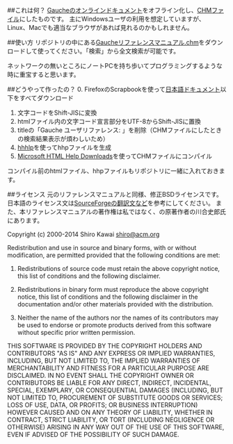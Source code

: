 ##これは何？
[Gaucheのオンラインドキュメント](http://practical-scheme.net/gauche/memo-j.html)をオフライン化し、[CHMファイル](http://ja.wikipedia.org/wiki/Microsoft_Compiled_HTML_Help)にしたものです。
主にWindowsユーザの利用を想定していますが、Linux、Macでも適当なブラウザがあれば見れるのかもしれません。

##使い方
リポジトリの中にある[Gaucheリファレンスマニュアル.chm]([https://github.com/aki426/GaucheOfflineHelp/blob/master/Gauche%E3%83%AA%E3%83%95%E3%82%A1%E3%83%AC%E3%83%B3%E3%82%B9%E3%83%9E%E3%83%8B%E3%83%A5%E3%82%A2%E3%83%AB.chm?raw=true)をダウンロードして使ってください。「検索」から全文検索が可能です。

ネットワークの無いところにノートPCを持ち歩いてプログラミングするような時に重宝すると思います。

##どうやって作ったの？
0. FirefoxのScrapbookを使って[日本語ドキュメント](http://practical-scheme.net/gauche/man/gauche-refj.html)以下をすべてダウンロード
1. 文字コードをShift-JISに変換
2. htmlファイル内の文字コード宣言部分をUTF-8からShift-JISに置換
3. titleの「Gauche ユーザリファレンス: 」を削除（CHMファイルにしたときの検索結果表示が煩わしいため）
4. [hhhlp](http://hp.vector.co.jp/authors/VA035931/hhhlp.html)を使ってhhpファイルを生成
5. [Microsoft HTML Help Downloads](http://msdn.microsoft.com/ja-jp/library/windows/desktop/ms669985%28v=vs.85%29.aspx)を使ってCHMファイルにコンパイル

コンパイル前のhtmlファイル、hhpファイルもリポジトリに一緒に入れておきます。

##ライセンス
元のリファレンスマニュアルと同様、修正BSDライセンスです。日本語のライセンス文は[SourceForgeの翻訳文など](http://sourceforge.jp/projects/opensource/wiki/licenses%2Fnew_BSD_license)を参考にしてください。
また、本リファレンスマニュアルの著作権は私ではなく、の原著作者の川合史郎氏にあります。

  Copyright (c) 2000-2014  Shiro Kawai  <shiro@acm.org>

  Redistribution and use in source and binary forms, with or without
  modification, are permitted provided that the following conditions
  are met:

   1. Redistributions of source code must retain the above copyright
      notice, this list of conditions and the following disclaimer.

   2. Redistributions in binary form must reproduce the above copyright
      notice, this list of conditions and the following disclaimer in the
      documentation and/or other materials provided with the distribution.

   3. Neither the name of the authors nor the names of its contributors
      may be used to endorse or promote products derived from this
      software without specific prior written permission.

  THIS SOFTWARE IS PROVIDED BY THE COPYRIGHT HOLDERS AND CONTRIBUTORS
  "AS IS" AND ANY EXPRESS OR IMPLIED WARRANTIES, INCLUDING, BUT NOT
  LIMITED TO, THE IMPLIED WARRANTIES OF MERCHANTABILITY AND FITNESS FOR
  A PARTICULAR PURPOSE ARE DISCLAIMED. IN NO EVENT SHALL THE COPYRIGHT
  OWNER OR CONTRIBUTORS BE LIABLE FOR ANY DIRECT, INDIRECT, INCIDENTAL,
  SPECIAL, EXEMPLARY, OR CONSEQUENTIAL DAMAGES (INCLUDING, BUT NOT LIMITED
  TO, PROCUREMENT OF SUBSTITUTE GOODS OR SERVICES; LOSS OF USE, DATA, OR
  PROFITS; OR BUSINESS INTERRUPTION) HOWEVER CAUSED AND ON ANY THEORY OF
  LIABILITY, WHETHER IN CONTRACT, STRICT LIABILITY, OR TORT (INCLUDING
  NEGLIGENCE OR OTHERWISE) ARISING IN ANY WAY OUT OF THE USE OF THIS
  SOFTWARE, EVEN IF ADVISED OF THE POSSIBILITY OF SUCH DAMAGE.
